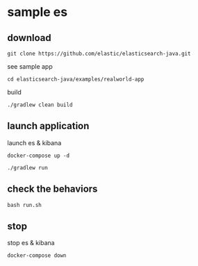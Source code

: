 # sample es

## download

```shell
git clone https://github.com/elastic/elasticsearch-java.git
```

see sample app

```shell
cd elasticsearch-java/examples/realworld-app
```

build

```shell
./gradlew clean build
```

## launch application

launch es & kibana

```shell
docker-compose up -d
```

```shell
./gradlew run
```

## check the behaviors

```shell
bash run.sh
```

## stop

stop es & kibana

```shell
docker-compose down
```
